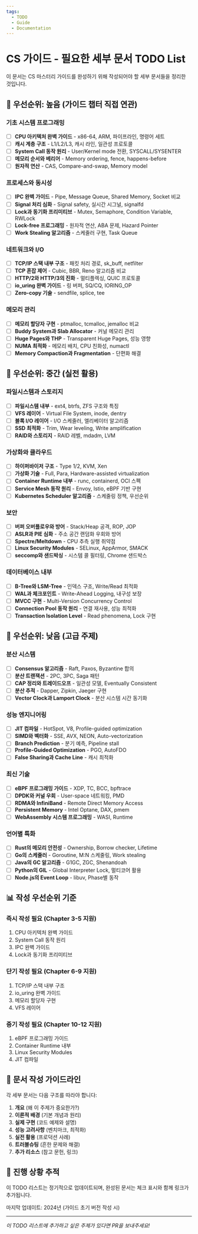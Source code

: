 ```yaml
---
tags:
  - TODO
  - Guide
  - Documentation
---
```


# CS 가이드 - 필요한 세부 문서 TODO List

이 문서는 CS 마스터리 가이드를 완성하기 위해 작성되어야 할 세부 문서들을 정리한 것입니다.

## 📌 우선순위: 높음 (가이드 챕터 직접 연관)

### 기초 시스템 프로그래밍

- [ ] **CPU 아키텍처 완벽 가이드** - x86-64, ARM, 파이프라인, 명령어 세트
- [ ] **캐시 계층 구조** - L1/L2/L3, 캐시 라인, 일관성 프로토콜
- [ ] **System Call 동작 원리** - User/Kernel mode 전환, SYSCALL/SYSENTER
- [ ] **메모리 순서와 베리어** - Memory ordering, fence, happens-before
- [ ] **원자적 연산** - CAS, Compare-and-swap, Memory model

### 프로세스와 동시성

- [ ] **IPC 완벽 가이드** - Pipe, Message Queue, Shared Memory, Socket 비교
- [ ] **Signal 처리 심화** - Signal safety, 실시간 시그널, signalfd
- [ ] **Lock과 동기화 프리미티브** - Mutex, Semaphore, Condition Variable, RWLock
- [ ] **Lock-free 프로그래밍** - 원자적 연산, ABA 문제, Hazard Pointer
- [ ] **Work Stealing 알고리즘** - 스케줄러 구현, Task Queue

### 네트워크와 I/O

- [ ] **TCP/IP 스택 내부 구조** - 패킷 처리 경로, sk_buff, netfilter
- [ ] **TCP 혼잡 제어** - Cubic, BBR, Reno 알고리즘 비교
- [ ] **HTTP/2와 HTTP/3의 진화** - 멀티플렉싱, QUIC 프로토콜
- [ ] **io_uring 완벽 가이드** - 링 버퍼, SQ/CQ, IORING_OP
- [ ] **Zero-copy 기술** - sendfile, splice, tee

### 메모리 관리

- [ ] **메모리 할당자 구현** - ptmalloc, tcmalloc, jemalloc 비교
- [ ] **Buddy System과 Slab Allocator** - 커널 메모리 관리
- [ ] **Huge Pages와 THP** - Transparent Huge Pages, 성능 영향
- [ ] **NUMA 최적화** - 메모리 배치, CPU 친화성, numactl
- [ ] **Memory Compaction과 Fragmentation** - 단편화 해결

## 📌 우선순위: 중간 (실전 활용)

### 파일시스템과 스토리지

- [ ] **파일시스템 내부** - ext4, btrfs, ZFS 구조와 특징
- [ ] **VFS 레이어** - Virtual File System, inode, dentry
- [ ] **블록 I/O 레이어** - I/O 스케줄러, 엘리베이터 알고리즘
- [ ] **SSD 최적화** - Trim, Wear leveling, Write amplification
- [ ] **RAID와 스토리지** - RAID 레벨, mdadm, LVM

### 가상화와 클라우드

- [ ] **하이퍼바이저 구조** - Type 1/2, KVM, Xen
- [ ] **가상화 기술** - Full, Para, Hardware-assisted virtualization
- [ ] **Container Runtime 내부** - runc, containerd, OCI 스펙
- [ ] **Service Mesh 동작 원리** - Envoy, Istio, eBPF 기반 구현
- [ ] **Kubernetes Scheduler 알고리즘** - 스케줄링 정책, 우선순위

### 보안

- [ ] **버퍼 오버플로우와 방어** - Stack/Heap 공격, ROP, JOP
- [ ] **ASLR과 PIE 심화** - 주소 공간 랜덤화 우회와 방어
- [ ] **Spectre/Meltdown** - CPU 추측 실행 취약점
- [ ] **Linux Security Modules** - SELinux, AppArmor, SMACK
- [ ] **seccomp와 샌드박싱** - 시스템 콜 필터링, Chrome 샌드박스

### 데이터베이스 내부

- [ ] **B-Tree와 LSM-Tree** - 인덱스 구조, Write/Read 최적화
- [ ] **WAL과 체크포인트** - Write-Ahead Logging, 내구성 보장
- [ ] **MVCC 구현** - Multi-Version Concurrency Control
- [ ] **Connection Pool 동작 원리** - 연결 재사용, 성능 최적화
- [ ] **Transaction Isolation Level** - Read phenomena, Lock 구현

## 📌 우선순위: 낮음 (고급 주제)

### 분산 시스템

- [ ] **Consensus 알고리즘** - Raft, Paxos, Byzantine 합의
- [ ] **분산 트랜잭션** - 2PC, 3PC, Saga 패턴
- [ ] **CAP 정리와 트레이드오프** - 일관성 모델, Eventually Consistent
- [ ] **분산 추적** - Dapper, Zipkin, Jaeger 구현
- [ ] **Vector Clock과 Lamport Clock** - 분산 시스템 시간 동기화

### 성능 엔지니어링

- [ ] **JIT 컴파일** - HotSpot, V8, Profile-guided optimization
- [ ] **SIMD와 벡터화** - SSE, AVX, NEON, Auto-vectorization
- [ ] **Branch Prediction** - 분기 예측, Pipeline stall
- [ ] **Profile-Guided Optimization** - PGO, AutoFDO
- [ ] **False Sharing과 Cache Line** - 캐시 최적화

### 최신 기술

- [ ] **eBPF 프로그래밍 가이드** - XDP, TC, BCC, bpftrace
- [ ] **DPDK와 커널 우회** - User-space 네트워킹, PMD
- [ ] **RDMA와 InfiniBand** - Remote Direct Memory Access
- [ ] **Persistent Memory** - Intel Optane, DAX, pmem
- [ ] **WebAssembly 시스템 프로그래밍** - WASI, Runtime

### 언어별 특화

- [ ] **Rust의 메모리 안전성** - Ownership, Borrow checker, Lifetime
- [ ] **Go의 스케줄러** - Goroutine, M:N 스케줄링, Work stealing
- [ ] **Java의 GC 알고리즘** - G1GC, ZGC, Shenandoah
- [ ] **Python의 GIL** - Global Interpreter Lock, 멀티코어 활용
- [ ] **Node.js의 Event Loop** - libuv, Phase별 동작

## 📊 작성 우선순위 기준

### 즉시 작성 필요 (Chapter 3-5 지원)

1. CPU 아키텍처 완벽 가이드
2. System Call 동작 원리
3. IPC 완벽 가이드
4. Lock과 동기화 프리미티브

### 단기 작성 필요 (Chapter 6-9 지원)

1. TCP/IP 스택 내부 구조
2. io_uring 완벽 가이드
3. 메모리 할당자 구현
4. VFS 레이어

### 중기 작성 필요 (Chapter 10-12 지원)

1. eBPF 프로그래밍 가이드
2. Container Runtime 내부
3. Linux Security Modules
4. JIT 컴파일

## 📝 문서 작성 가이드라인

각 세부 문서는 다음 구조를 따라야 합니다:

1. **개요** (왜 이 주제가 중요한가?)
2. **이론적 배경** (기본 개념과 원리)
3. **실제 구현** (코드 예제와 설명)
4. **성능 고려사항** (벤치마크, 최적화)
5. **실전 활용** (프로덕션 사례)
6. **트러블슈팅** (흔한 문제와 해결)
7. **추가 리소스** (참고 문헌, 링크)

## 🔄 진행 상황 추적

이 TODO 리스트는 정기적으로 업데이트되며, 완성된 문서는 체크 표시와 함께 링크가 추가됩니다.

마지막 업데이트: 2024년 (가이드 초기 버전 작성 시)

---

*이 TODO 리스트에 추가하고 싶은 주제가 있다면 PR을 보내주세요!*
